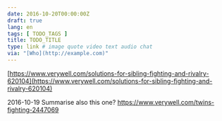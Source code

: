 ```yaml
---
date: 2016-10-20T00:00:00Z
draft: true
lang: en
tags: [ TODO_TAGS ]
title: TODO_TITLE
type: link # image quote video text audio chat
via: "[Who](http://example.com)"
---
```



[https://www.verywell.com/solutions-for-sibling-fighting-and-rivalry-620104](https://www.verywell.com/solutions-for-sibling-fighting-and-rivalry-620104)

2016-10-19
Summarise also this one?
https://www.verywell.com/twins-fighting-2447069
